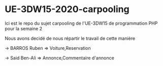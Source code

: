 # UE-3DW15-2020-carpooling

Ici est le repo du sujet carpooling de l'UE-3DW15 de programmation PHP pour la semaine 2

Nous avons decidé de nous répartir le travail de cette manière


-> BARROS Ruben => Voiture,Reservation

-> Said Ben-Ali => Annonce,Commentaire d'annonce
